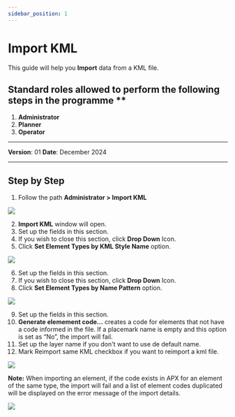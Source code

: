 ```yaml
---
sidebar_position: 1
---
```


# Import KML

This guide will help you **Import** data from a KML file.

## Standard roles allowed to perform the following steps in the programme **

1.	**Administrator**
2.	**Planner**
3.	**Operator**

------------

**Version**: 01
**Date**: December 2024

------------
## **Step by Step**

<!---![](/img/15.Imports/Imports2.png)
![](/img/15.Imports/Imports3.png)
![](/img/15.Imports/Imports4.png)
![](/img/15.Imports/Imports5.png)
![](/img/15.Imports/Imports6.png)
![](/img/15.Imports/Imports7.png)--->

1. Follow the path **Administrator > Import KML**

![](/img/15.Imports/import_kml_0.png)

2. **Import KML** window will open.
3. Set up the fields in this section.
4. If you wish to close this section, click **Drop Down** Icon.
5. Click **Set Element Types by KML Style Name** option.


![](/img/15.Imports/import_kml_1.png)

6. Set up the fields in this section.
7. If you wish to close this section, click **Drop Down** Icon.
8. Click **Set Element Types by Name Pattern** option.


![](/img/15.Imports/import_kml_2.png)

9. Set up the fields in this section.
10. **Generate elemement code...** creates a code for elements that not have a code informed in the file. If a placemark name is empty and this option is set as “No”, the import will fail.
11. Set up the layer name if you don't want to use de default name.
12. Mark Reimport same KML checkbox if you want to reimport a kml file.


![](/img/15.Imports/import_kml_3.png)

**Note:** When importing an element, if the code exists in APX for an element of the same type, the import will fail and a list of element codes duplicated will be displayed on the error message of the import details.


![](/img/15.Imports/import_kml_4.png)


